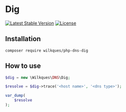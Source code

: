 # Dig

[![Latest Stable Version](https://poser.pugx.org/wilkques/dns-dig/v/stable)](https://packagist.org/packages/wilkques/dns-dig)
[![License](https://poser.pugx.org/wilkques/dns-dig/license)](https://packagist.org/packages/wilkques/dns-dig)

## Installation
`composer require wilkques/php-dns-dig`

## How to use
```php
$dig = new \Wilkques\DNS\Dig;

$resolve = $dig->trace('<host name>', '<dns type>');

var_dump(
    $resolve
);
```
